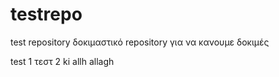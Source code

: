 # testrepo
test repository
δοκιμαστικό repository για να κανουμε δοκιμές 


test 1
τεστ 2 ki allh allagh